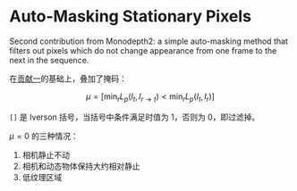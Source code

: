 # Auto-Masking Stationary Pixels

Second contribution from Monodepth2: a simple auto-masking method that filters out pixels which do not change appearance from one frame to the next in the sequence.

在[贡献一](per-pixel-minimum-loss.md)的基础上，叠加了掩码：

$$
\mu = \left[ \mathrm{min}_{r} L_{p}(I_{t}, I_{r \rightarrow t}) < \mathrm{min}_{r} L_{p}(I_{t}, I_{r}) \right]
$$

`[]` 是 Iverson 括号，当括号中条件满足时值为 1，否则为 0，即过滤掉。

$\mu = 0$ 的三种情况：

1. 相机静止不动
2. 相机和动态物体保持大约相对静止
3. 低纹理区域
